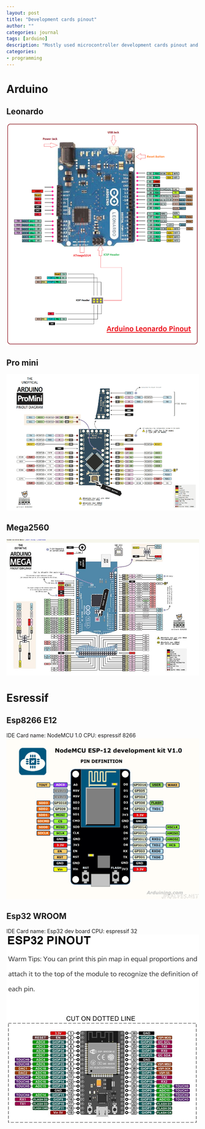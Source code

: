 ```yaml
---
layout: post
title: "Development cards pinout"
author: ""
categories: journal
tags: [arduino]
description: "Mostly used microcontroller development cards pinout and arduino ide parameters"
categories:
- programming
---
```

# Arduino
## Leonardo
![Arduino Leonardo](/assets/img/pinout_Arduino_leonardo.png)
## Pro mini
![Arduino Pro mini](/assets/img/pinout_Arduino_Pro_Mini.png)
## Mega2560
![Arduino Mega2560](/assets/img/pinout_Arduino-Mega2560.jpg)

# Esressif
## Esp8266 E12
IDE Card name: NodeMCU 1.0
CPU: espressif 8266
![Esp8266E12](/assets/img/pinout_esp8266_e12.png)
## Esp32 WROOM
IDE Card name: Esp32 dev board
CPU: espressif 32
![Esp32](/assets/img/pinout_esp32_wroom.jpg)

